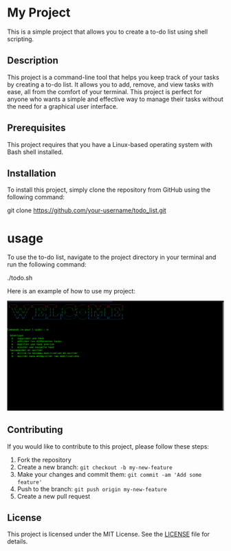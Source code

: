 # My Project

This is a simple project that allows you to create a to-do list using shell scripting.

## Description

This project is a command-line tool that helps you keep track of your tasks by creating a to-do list. It allows you to add, remove, 
and view tasks with ease, all from the comfort of your terminal. This project is perfect for anyone who wants a simple and effective way to manage their
tasks without the need for a graphical user interface.

## Prerequisites
This project requires that you have a Linux-based operating system with Bash shell installed.

## Installation
To install this project, simply clone the repository from GitHub using the following command:

  git clone https://github.com/your-username/todo_list.git

# usage

To use the to-do list, navigate to the project directory in your terminal and run the following command:

./todo.sh

Here is an example of how to use my project:

![Alt text](./todo_list.png)

## Contributing

If you would like to contribute to this project, please follow these steps:

1. Fork the repository
2. Create a new branch: `git checkout -b my-new-feature`
3. Make your changes and commit them: `git commit -am 'Add some feature'`
4. Push to the branch: `git push origin my-new-feature`
5. Create a new pull request

## License

This project is licensed under the MIT License. See the [LICENSE](LICENSE) file for details.
